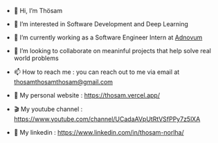 - 👋 Hi, I’m Thösam
- 👀 I’m interested in Software Development and Deep Learning
- 🌱 I’m currently working as a Software Engineer Intern at [Adnovum](https://www.adnovum.com/)
- 💞️ I’m looking to collaborate on meaninful projects that help solve real world problems
- 📫 How to reach me : you can reach out to me via email at thosamthosamthosam@gmail.com

- 🚀 My personal website : https://thosam.vercel.app/
- 🎬 My youtube channel : https://www.youtube.com/channel/UCadaAVpUtRtVSfPPy7z5lXA
- 💼 My linkedin : https://www.linkedin.com/in/thosam-norlha/

<!---
Thosam1/Thosam1 is a ✨ special ✨ repository because its `README.md` (this file) appears on your GitHub profile.
You can click the Preview link to take a look at your changes.
--->
